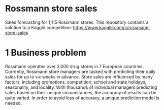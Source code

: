 # Rossmann store sales
Sales forecasting for 1,115 Rossmann stores. This repository contains a solution to a Kaggle competition:
https://www.kaggle.com/c/rossmann-store-sales

# 1 Business problem
Rossmann operates over 3,000 drug stores in 7 European countries. Currently, Rossmann store managers are tasked with predicting their daily sales for up to six weeks in advance. Store sales are influenced by many factors, including promotions, competition, school and state holidays, seasonality, and locality. With thousands of individual managers predicting sales based on their unique circumstances, the accuracy of results can be quite varied. In order to avoid loss of accuracy, a unique prediction model is needed.
